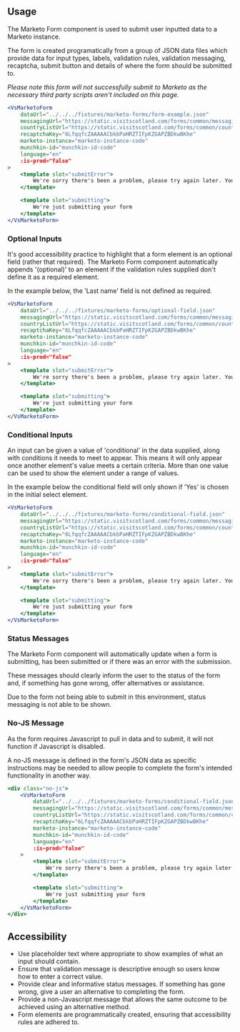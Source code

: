 ## Usage
The Marketo Form component is used to submit user inputted data to a Marketo instance.

The form is created programatically from a group of JSON data files which provide data for
input types, labels, validation rules, validation messaging, recaptcha, submit button and details of
where the form should be submitted to.

*Please note this form will not successfully submit to Marketo as the necessary third party scripts aren't included on this page.*

```jsx
<VsMarketoForm
    dataUrl="../../../fixtures/marketo-forms/form-example.json"
    messagingUrl="https://static.visitscotland.com/forms/common/messaging.json"
    countryListUrl="https://static.visitscotland.com/forms/common/countries.json"
    recaptchaKey="6LfqqfcZAAAAACbkbPaHRZTIFpKZGAPZBDkwBKhe"
    marketo-instance="marketo-instance-code"
    munchkin-id="munchkin-id-code"
    language="en"
    :is-prod="false"
>
    <template slot="submitError">
        We're sorry there's been a problem, please try again later. You can also ask to subscribe by sending an email to <a href='mailto:info@visitscotland.com'>info@visitscotland.com</a>.
    </template>

    <template slot="submitting">
        We're just submitting your form
    </template>
</VsMarketoForm>
```


### Optional Inputs
It's good accessibility practice to highlight that a form element is an optional field (rather that required). The
Marketo Form component automatically appends '(optional)' to an element if the validation rules supplied don't
define it as a required element.

In the example below, the 'Last name' field is not defined as required.

```jsx
<VsMarketoForm
    dataUrl="../../../fixtures/marketo-forms/optional-field.json"
    messagingUrl="https://static.visitscotland.com/forms/common/messaging.json"
    countryListUrl="https://static.visitscotland.com/forms/common/countries.json"
    recaptchaKey="6LfqqfcZAAAAACbkbPaHRZTIFpKZGAPZBDkwBKhe"
    marketo-instance="marketo-instance-code"
    munchkin-id="munchkin-id-code"
    language="en"
    :is-prod="false"
>
    <template slot="submitError">
        We're sorry there's been a problem, please try again later. You can also ask to subscribe by sending an email to <a href='mailto:info@visitscotland.com'>info@visitscotland.com</a>.
    </template>

    <template slot="submitting">
        We're just submitting your form
    </template>
</VsMarketoForm>
```

### Conditional Inputs
An input can be given a value of 'conditional' in the data supplied, along with conditions it needs to meet to appear.
This means it will only appear once another element's value meets a certain criteria. More than one value can be
used to show the element under a range of values.

In the example below the conditional field will only shown if 'Yes' is chosen in the initial select element.

```jsx
<VsMarketoForm
    dataUrl="../../../fixtures/marketo-forms/conditional-field.json"
    messagingUrl="https://static.visitscotland.com/forms/common/messaging.json"
    countryListUrl="https://static.visitscotland.com/forms/common/countries.json"
    recaptchaKey="6LfqqfcZAAAAACbkbPaHRZTIFpKZGAPZBDkwBKhe"
    marketo-instance="marketo-instance-code"
    munchkin-id="munchkin-id-code"
    language="en"
    :is-prod="false"
>
    <template slot="submitError">
        We're sorry there's been a problem, please try again later. You can also ask to subscribe by sending an email to <a href='mailto:info@visitscotland.com'>info@visitscotland.com</a>.
    </template>

    <template slot="submitting">
        We're just submitting your form
    </template>
</VsMarketoForm>
```

### Status Messages
The Marketo Form component will automatically update when a form is submitting, has been submitted or if there was
an error with the submission.

These messages should clearly inform the user to the status of the form and, if something has gone wrong, offer alternatives
or assistance.

Due to the form not being able to submit in this environment, status messaging is not able to be shown.


### No-JS Message
As the form requires Javascript to pull in data and to submit, it will not function if Javascript is disabled.

A no-JS message is defined in the form's JSON data as specific instructions may be needed to allow people
to complete the form's intended functionality in another way.

```jsx
<div class="no-js">
    <VsMarketoForm
        dataUrl="../../../fixtures/marketo-forms/conditional-field.json"
        messagingUrl="https://static.visitscotland.com/forms/common/messaging.json"
        countryListUrl="https://static.visitscotland.com/forms/common/countries.json"
        recaptchaKey="6LfqqfcZAAAAACbkbPaHRZTIFpKZGAPZBDkwBKhe"
        marketo-instance="marketo-instance-code"
        munchkin-id="munchkin-id-code"
        language="en"
        :is-prod="false"
    >
        <template slot="submitError">
            We're sorry there's been a problem, please try again later.
        </template>

        <template slot="submitting">
            We're just submitting your form
        </template>
    </VsMarketoForm>
</div>
```

## Accessibility
- Use placeholder text where appropriate to show examples of what an input should contain.
- Ensure that validation message is descriptive enough so users know how to enter a correct value.
- Provide clear and informative status messages. If something has gone wrong, give a user an alternative to completing the form.
- Provide a non-Javascript message that allows the same outcome to be achieved using an alternative method.
- Form elements are programmatically created, ensuring that accessibility rules are adhered to.
